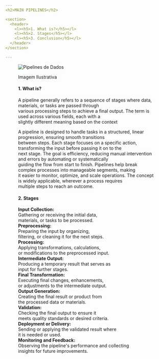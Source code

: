 ```yaml
---
<h2>MAIN PIPELINES</h2>

<section>
  <header>
    <l><h5>1. What is?</h5></l>
    <l><h5>2. Stages</h5></l>
    <l><h5>3. Conclusion</h5></l>
  </header>
</section>

---
```

<figure>
  <img src="https://t4.ftcdn.net/jpg/03/67/98/49/360_F_367984985_jPqUNWUEKUit5peM1wySwsnHbTpAC3vm.jpg" alt="Pipelines de Dados">
  <p><figcaption>Imagem Ilustrativa</figcaption></p>
</figure>

<figure>
  <h4>1. What is?</h4>
  <p>A pipeline generally refers to a sequence of stages where data, materials, or tasks are passed through <br>
     various processing steps to achieve a final output. The term is used across various fields, each with a <br>
     slightly different meaning based on the context</p>

  <p>A pipeline is designed to handle tasks in a structured, linear progression, ensuring smooth transitions <br>
     between steps. Each stage focuses on a specific action, transforming the input before passing it on to the <br>
     next stage. The goal is efficiency, reducing manual intervention and errors by automating or systematically <br>
     guiding the flow from start to finish. Pipelines help break complex processes into manageable segments, making <br>
     it easier to monitor, optimize, and scale operations. The concept is widely applicable, wherever a process requires <br>
     multiple steps to reach an outcome.</p>
</figure>

<figure>
  <h4>2. Stages</h4>
  <p><strong>Input Collection:</strong>
     <br>Gathering or receiving the initial data, 
     <br>materials, or tasks to be processed.
<br><strong>Preprocessing:</strong>
     <br>Preparing the input by organizing,
     <br>filtering, or cleaning it for the next steps.
<br><strong>Processing:</strong> 
     <br>Applying transformations, calculations, 
     <br>or modifications to the preprocessed input.
<br><strong>Intermediate Output:</strong>
     <br>Producing a temporary result that serves as
     <br>input for further stages.
<br><strong>Final Transformation:</strong>
     <br>Executing final changes, enhancements,
     <br>or adjustments to the intermediate output.
<br><strong>Output Generation:</strong>
     <br>Creating the final result or product from
     <br>the processed data or materials.
<br><strong>Validation:</strong>
     <br>Checking the final output to ensure it
     <br>meets quality standards or desired criteria.
<br><strong>Deployment or Delivery:</strong>
     <br>Sending or applying the validated result where
     <br>it is needed or used.
<br><strong>Monitoring and Feedback:</strong>
     <br>Observing the pipeline's performance and collecting
     <br>insights for future improvements.</p>
</figure>

